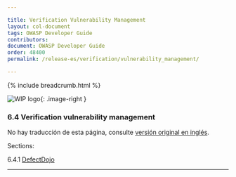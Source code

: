 ```yaml
---

title: Verification Vulnerability Management
layout: col-document
tags: OWASP Developer Guide
contributors:
document: OWASP Developer Guide
order: 48400
permalink: /release-es/verification/vulnerability_management/

---
```


{% include breadcrumb.html %}

<style type="text/css">
.image-right {
  height: 180px;
  display: block;
  margin-left: auto;
  margin-right: auto;
  float: right;
}
</style>

![WIP logo](../../../assets/images/dg_wip.png "Work in progress"){: .image-right }

### 6.4 Verification vulnerability management

No hay traducción de esta página, consulte [versión original en inglés][release0840].

Sections:

6.4.1 [DefectDojo](01-defectdojo.md)  

----

[release0840]: https://github.com/OWASP/www-project-developer-guide/blob/main/release/08-verification/04-vulnerability-management/toc.md
